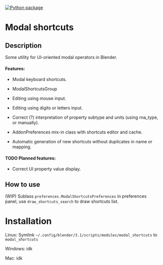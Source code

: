 [![Python package](https://github.com/0djentd/modal_shortcuts/actions/workflows/python-package.yml/badge.svg)](https://github.com/0djentd/modal_shortcuts/actions/workflows/python-package.yml)

# Modal shortcuts
## Description
Some utility for UI-oriented modal operators in Blender.

#### Features:
*   Modal keyboard shortcuts.

*   ModalShortcutsGroup

*   Editing using mouse input.

*   Editing using digits or letters input.

*   Correct (?) interpretation of property subtype and units (using rna_type, or manually).

*   AddonPreferences mix-in class with shortcuts editor and cache.

*   Automatic generation of new shortcuts without duplicates in name or mapping.

#### TODO Planned features:
* Correct UI property value display.

## How to use
(WIP)
Sublass `preferences.ModalShortcutsPreferences` in preferences panel, use `draw_shortcuts_search` to draw shortcuts list.


# Installation
Linux:
Symlink `~/.config/blender/3.1/scripts/modules/modal_shortcuts` to `modal_shortcuts`

Windows:
idk

Mac:
idk
